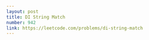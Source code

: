 ```yaml
---
layout: post
title: DI String Match
number: 942
link: https://leetcode.com/problems/di-string-match
---
```

